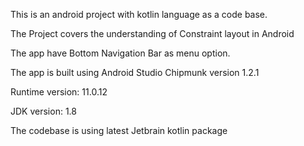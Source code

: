 This is an android project with kotlin language as a code base.

The Project covers the understanding of Constraint layout in Android

The app have Bottom Navigation Bar as menu option.

The app is built using Android Studio Chipmunk version 1.2.1

Runtime version: 11.0.12

JDK version: 1.8

The codebase is using latest Jetbrain kotlin package
